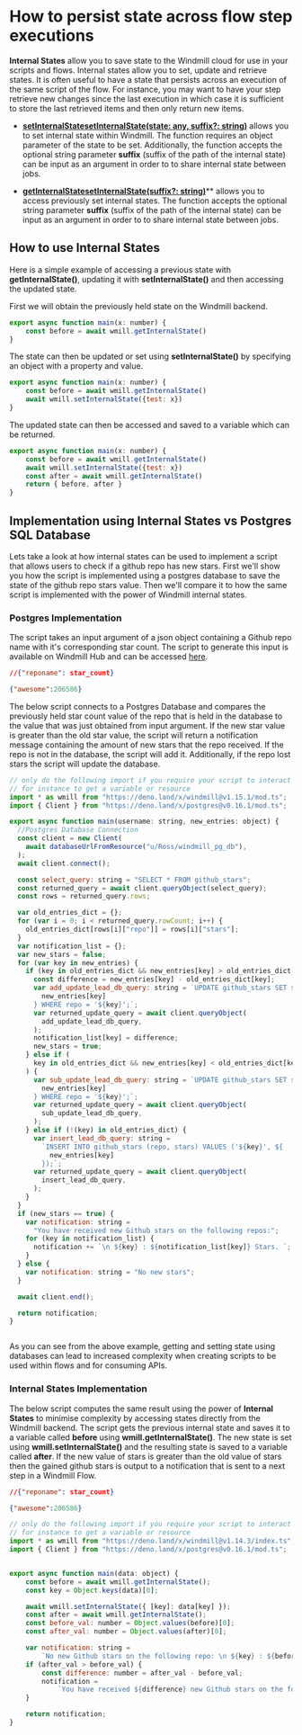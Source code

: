 # How to persist state across flow step executions

**Internal States** allow you to save state to the Windmill cloud for use in your scripts and flows. Internal states allow you to set, update and retrieve states. It is often useful to have a state that persists across an execution of the same script of the flow. For instance, you may want to have your step retrieve new changes since the last execution in which case it is sufficient to store the last retrieved items and then only return new items.

- **[setInternalStatesetInternalState(state: any, suffix?: string)](https://doc.deno.land/https://deno.land/x/windmill@v1.14.1/index.ts/~/setInternalState)** allows you to set internal state within Windmill. The function requires an object parameter of the state to be set. Additionally, the function accepts the optional string parameter **suffix** (suffix of the path of the internal state) can be input as an argument in order to to share internal state between jobs.  

- **[getInternalStatesetInternalState(suffix?: string)](https://doc.deno.land/https://deno.land/x/windmill@v1.14.1/index.ts/~/getInternalState)**** allows you to access previously set internal states. The function accepts the optional string parameter **suffix** (suffix of the path of the internal state) can be input as an argument in order to to share internal state between jobs.

## How to use Internal States
Here is a simple example of accessing a previous state with **getInternalState()**, updating it with **setInternalState()** and then accessing the updated state.

First we will obtain the previously held state on the Windmill backend.
```js
export async function main(x: number) {
    const before = await wmill.getInternalState()
}
```

The state can then be updated or set using **setInternalState()** by specifying an object with a property and value. 
```js
export async function main(x: number) {
    const before = await wmill.getInternalState()
    await wmill.setInternalState({test: x})
}
```

The updated state can then be accessed and saved to a variable which can be returned. 
```js
export async function main(x: number) {
    const before = await wmill.getInternalState()
    await wmill.setInternalState({test: x})
    const after = await wmill.getInternalState()
    return { before, after }
}
```
## Implementation using Internal States vs Postgres SQL Database

Lets take a look at how internal states can be used to implement a script that allows users to check if a github repo has new stars. First we'll show you how the script is implemented using a postgres database to save the state of the github repo stars value. Then we'll compare it to how the same script is implemented with the power of Windmill internal states.

### Postgres Implementation

The script takes an input argument of a json object containing a Github repo name with it's corresponding star count. The script to generate this input is available on Windmill Hub and can be accessed [here](https://hub.windmill.dev/scripts/github/1206/get-repo-star-count-github#approved). 

```json
//{"reponame": star_count}

{"awesome":206586}
```

The below script connects to a Postgres Database and compares the previously held star count value of the repo that is held in the database to the value that was just obtained from input argument. If the new star value is greater than the old star value, the script will return a notification message containing the amount of new stars that the repo received.
If the repo is not in the database, the script will add it. Additionally, if the repo lost stars the script will update the database. 
```js
// only do the following import if you require your script to interact with the windmill
// for instance to get a variable or resource
import * as wmill from "https://deno.land/x/windmill@v1.15.1/mod.ts";
import { Client } from "https://deno.land/x/postgres@v0.16.1/mod.ts";

export async function main(username: string, new_entries: object) {
  //Postgres Database Connection
  const client = new Client(
    await databaseUrlFromResource("u/Ross/windmill_pg_db"),
  );
  await client.connect();

  const select_query: string = "SELECT * FROM github_stars";
  const returned_query = await client.queryObject(select_query);
  const rows = returned_query.rows;

  var old_entries_dict = {};
  for (var i = 0; i < returned_query.rowCount; i++) {
    old_entries_dict[rows[i]["repo"]] = rows[i]["stars"];
  }
  var notification_list = {};
  var new_stars = false;
  for (var key in new_entries) {
    if (key in old_entries_dict && new_entries[key] > old_entries_dict[key]) {
      const difference = new_entries[key] - old_entries_dict[key];
      var add_update_lead_db_query: string = `UPDATE github_stars SET stars = ${
        new_entries[key]
      } WHERE repo = '${key}';`;
      var returned_update_query = await client.queryObject(
        add_update_lead_db_query,
      );
      notification_list[key] = difference;
      new_stars = true;
    } else if (
      key in old_entries_dict && new_entries[key] < old_entries_dict[key]
    ) {
      var sub_update_lead_db_query: string = `UPDATE github_stars SET stars = ${
        new_entries[key]
      } WHERE repo = '${key}';`;
      var returned_update_query = await client.queryObject(
        sub_update_lead_db_query,
      );
    } else if (!(key) in old_entries_dict) {
      var insert_lead_db_query: string =
        `INSERT INTO github_stars (repo, stars) VALUES ('${key}', ${
          new_entries[key]
        });`;
      var returned_update_query = await client.queryObject(
        insert_lead_db_query,
      );
    }
  }
  if (new_stars == true) {
    var notification: string =
      "You have received new Github stars on the following repos:";
    for (key in notification_list) {
      notification += `\n ${key} : ${notification_list[key]} Stars. `;
    }
  } else {
    var notification: string = "No new stars";
  }

  await client.end();

  return notification;
}



```

As you can see from the above example, getting and setting state using databases can lead to increased complexity when creating scripts to be used within flows and for consuming APIs. 

### Internal States Implementation

The below script computes the same result using the power of **Internal States** to minimise complexity by accessing states directly from the Windmill backend. The script gets the previous internal state and saves it to a variable called **before** using **wmill.getInternalState()**. The new state is set using **wmill.setInternalState()** and the resulting state is saved to a variable called **after**. If the new value of stars is greater than the old value of stars then the gained github stars is output to a notification that is sent to a next step in a Windmill Flow.

```json
//{"reponame": star_count}

{"awesome":206586}
```

```js
// only do the following import if you require your script to interact with the windmill
// for instance to get a variable or resource
import * as wmill from "https://deno.land/x/windmill@v1.14.3/index.ts";
import { Client } from "https://deno.land/x/postgres@v0.16.1/mod.ts";


export async function main(data: object) {
    const before = await wmill.getInternalState();
    const key = Object.keys(data)[0];

    await wmill.setInternalState({ [key]: data[key] });
    const after = await wmill.getInternalState();
    const before_val: number = Object.values(before)[0];
    const after_val: number = Object.values(after)[0];

    var notification: string =
        `No new Github stars on the following repo: \n ${key} : ${before_val} Stars`;
    if (after_val > before_val) {
        const difference: number = after_val - before_val;
        notification =
            `You have received ${difference} new Github stars on the following repo:\n${key} `;
    }

    return notification;
}
```
